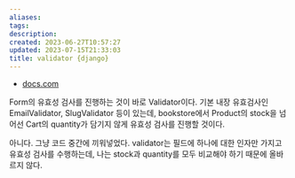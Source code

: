 ```yaml
---
aliases: 
tags: 
description:
created: 2023-06-27T10:57:27
updated: 2023-07-15T21:33:03
title: validator {django}
---
```

- [docs.com](https://docs.djangoproject.com/en/4.2/ref/forms/validation/)

Form의 유효성 검사를 진행하는 것이 바로 Validator이다. 기본 내장 유효검사인 EmailValidator, SlugValidator 등이 있는데, bookstore에서 Product의 stock을 넘어선 Cart의 quantity가 담기지 않게 유효성 검사를 진행할 것이다.

아니다. 그냥 코드 중간에 끼워넣었다. validator는 필드에 하나에 대한 인자만 가지고 유효성 검사를 수행하는데, 나는 stock과 quantity를 모두 비교해야 하기 때문에 올바르지 않다.
